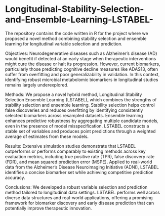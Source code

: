 # Longitudinal-Stability-Selection-and-Ensemble-Learning-LSTABEL-
The repository contains the code written in R for the project where we proposed a novel method combining stability selection and ensemble learning for longitudinal variable selection and prediction.

Objectives: Neurodegenerative diseases such as Alzheimer’s disease (AD) would benefit if detected at an early stage when therapeutic interventions might cure the disease or halt its progression. However, current biomarkers, particularly those predicting cognitive decline measures like ADAS13, often suffer from overfitting and poor generalizability in validation. In this context, identifying robust microbial metabolomic biomarkers in longitudinal studies remains largely underexplored.

Methods: We propose a novel hybrid method, Longitudinal Stability Selection Ensemble Learning (LSTABEL), which combines the strengths of stability selection and ensemble learning. Stability selection helps control false discoveries and reduces overfitting by identifying consistently selected biomarkers across resampled datasets. Ensemble learning enhances predictive robustness by aggregating multiple candidate models, even in the presence of model misspecification. LSTABEL constructs a stable set of variables and produces point predictions through a weighted average of estimates from these models.

Results: Extensive simulation studies demonstrate that LSTABEL outperforms or performs comparably to existing methods across key evaluation metrics, including true positive rate (TPR), false discovery rate (FDR), and mean squared prediction error (MSPE). Applied to real-world data from the Alzheimer’s Disease Neuroimaging Initiative (ADNI), LSTABEL identifies a concise biomarker set while achieving competitive prediction accuracy.

Conclusions: We developed a robust variable selection and prediction method tailored to longitudinal data settings. LSTABEL performs well across diverse data structures and real-world applications, offering a promising framework for biomarker discovery and early disease prediction that can potentially improve therapeutic innovation.
